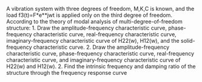 A vibration system with three degrees of freedom, M,K,C is known, and the load f3(t)=F*e**jwt is applied only on the third degree of freedom. According to the theory of modal analysis of multi-degree-of-freedom structure: 1. Draw the amplitude-frequency characteristic curve, phase-frequency characteristic curve, real-frequency characteristic curve, imaginary-frequency characteristic curve of H22(w), H12(w), and the solid-frequency characteristic curve. 2.
Draw the amplitude-frequency characteristic curve, phase-frequency characteristic curve, real-frequency characteristic curve, and imaginary-frequency characteristic curve of H22(w) and H12(w). 2. Find the intrinsic frequency and damping ratio of the structure through the frequency response curve
